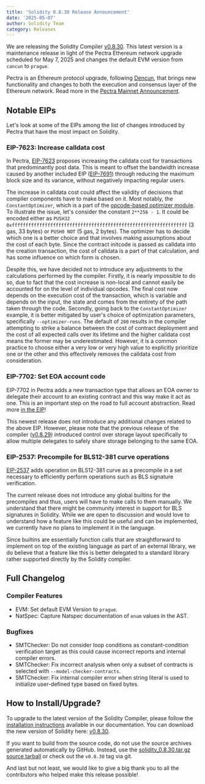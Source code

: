 ```yaml
---
title: 'Solidity 0.8.30 Release Announcement'
date: '2025-05-07'
author: Solidity Team
category: Releases
---
```


We are releasing the Solidity Compiler [v0.8.30](https://github.com/ethereum/solidity/releases/tag/v0.8.30).
This latest version is a maintenance release in light of the Pectra Ethereum network upgrade scheduled for May 7, 2025 and changes the default EVM version from `cancun` to `prague`.

Pectra is an Ethereum protocol upgrade, following [Dencun](https://blog.ethereum.org/2024/02/27/dencun-mainnet-announcement), that brings new functionality and changes to both the execution and consensus layer of the Ethereum network.
Read more in the [Pectra Mainnet Announcement](https://blog.ethereum.org/2025/04/23/pectra-mainnet).

## Notable EIPs

Let's look at some of the EIPs among the list of changes introduced by Pectra that have the most impact on Solidity.

### EIP-7623: Increase calldata cost

In Pectra, [EIP-7623](https://eips.ethereum.org/EIPS/eip-7623) proposes increasing the calldata cost for transactions that predominantly post data.
This is meant to offset the bandwidth increase caused by another included EIP ([EIP-7691](https://eips.ethereum.org/EIPS/eip-7691)) through reducing the maximum block size and its variance, without negatively impacting regular users.

The increase in calldata cost could affect the validity of decisions that compiler components have to make based on it.
Most notably, the `ConstantOptimizer`, which is a part of the [opcode-based optimizer module](https://docs.soliditylang.org/en/v0.8.30/internals/optimizer.html#opcode-based-optimizer-module).
To illustrate the issue, let's consider the constant `2**256 - 1`.
It could be encoded either as `PUSH32 0xffffffffffffffffffffffffffffffffffffffffffffffffffffffffffffffff` (3 gas, 33 bytes) or `PUSH0 NOT` (5 gas, 2 bytes).
The optimizer has to decide which one is a better choice and that involves making assumptions about the cost of each byte.
Since the contract initcode is passed as calldata into the creation transaction, the cost of calldata is a part of that calculation, and has some influence on which form is chosen.

Despite this, we have decided not to introduce any adjustments to the calculations performed by the compiler.
Firstly, it is nearly impossible to do so, due to fact that the cost increase is non-local and cannot easily be accounted for on the level of individual opcodes.
The final cost now depends on the execution cost of the transaction, which is variable and depends on the input, the state and comes from the entirety of the path taken through the code.
Secondly, going back to the `ConstantOptimizer` example, it is better mitigated by user's choice of optimization parameters, specifically `--optimizer-runs`.
The default of `200` results in the compiler attempting to strike a balance between the cost of contract deployment and the cost of all expected calls over its lifetime and the higher calldata cost means the former may be underestimated.
However, it is a common practice to choose either a very low or very high value to explicitly prioritize one or the other and this effectively removes the calldata cost from consideration.

### EIP-7702: Set EOA account code

EIP-7702 in Pectra adds a new transaction type that allows an EOA owner to delegate their account to an existing contract and this way make it act as one.
This is an important step on the road to full account abstraction.
Read more [in the EIP](https://eips.ethereum.org/EIPS/eip-7702)!

This newest release does not introduce any additional changes related to the above EIP.
However, please note that the previous release of the compiler ([v0.8.29](https://soliditylang.org/blog/2025/03/12/solidity-0.8.29-release-announcement)) introduced control over storage layout specifically to allow multiple delegates to safely share storage belonging to the same EOA.

### EIP-2537: Precompile for BLS12-381 curve operations
[EIP-2537](https://eips.ethereum.org/EIPS/eip-2537) adds operation on BLS12-381 curve as a precompile in a set necessary to efficiently perform operations such as BLS signature verification.

The current release does not introduce any global builtins for the precompiles and thus, users will have to make calls to them manually. We understand that there might be community interest in support for BLS signatures in Solidity. While we are open to discussion and would love to understand how a feature like this could be useful and can be implemented, we currently have no plans to implement it in the language.

Since builtins are essentially function calls that are straightforward to implement on top of the existing language as part of an external library, we do believe that a feature like this is better delegated to a standard library rather supported directly by the Solidity compiler.

## Full Changelog

### Compiler Features

* EVM: Set default EVM Version to `prague`.
* NatSpec: Capture Natspec documentation of `enum` values in the AST.

### Bugfixes

* SMTChecker: Do not consider loop conditions as constant-condition verification target as this could cause incorrect reports and internal compiler errors.
* SMTChecker: Fix incorrect analysis when only a subset of contracts is selected with `--model-checker-contracts`.
* SMTChecker: Fix internal compiler error when string literal is used to initialize user-defined type based on fixed bytes.

## How to Install/Upgrade?

To upgrade to the latest version of the Solidity Compiler, please follow the [installation instructions](https://docs.soliditylang.org/en/v0.8.30/installing-solidity.html) available in our documentation.
You can download the new version of Solidity here: [v0.8.30](https://github.com/ethereum/solidity/releases/tag/v0.8.30).

If you want to build from the source code, do not use the source archives generated automatically by GitHub. Instead, use the [solidity_0.8.30.tar.gz source tarball](https://github.com/ethereum/solidity/releases/download/v0.8.30/solidity_0.8.30.tar.gz) or check out the `v0.8.30` tag via git.

And last but not least, we would like to give a big thank you to all the contributors who helped make this release possible!
